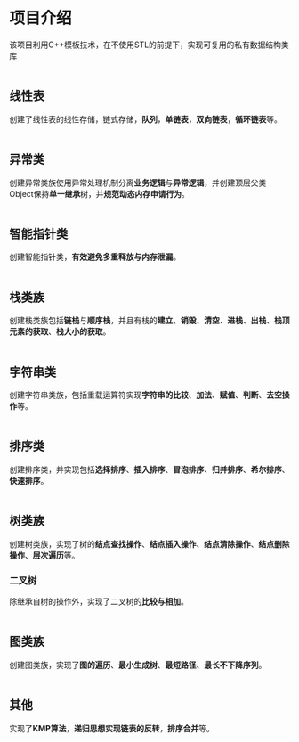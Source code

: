 # 项目介绍
  该项目利用C++模板技术，在不使用STL的前提下，实现可复用的私有数据结构类库 <br><br>
  
## 线性表
  创建了线性表的线性存储，链式存储，**队列**，**单链表**，**双向链表**，**循环链表**等。<br><br>
  
## 异常类
  创建异常类族使用异常处理机制分离**业务逻辑**与**异常逻辑**，并创建顶层父类Object保持**单一继承**树，并**规范动态内存申请行为**。<br><br>
  
## 智能指针类
  创建智能指针类，**有效避免多重释放与内存泄漏**。<br><br>
  
## 栈类族
  创建栈类族包括**链栈**与**顺序栈**，并且有栈的**建立**、**销毁**、**清空**、**进栈**、**出栈**、**栈顶元素的获取**、**栈大小的获取**。<br><br>
  
## 字符串类
  创建字符串类族，包括重载运算符实现**字符串的比较**、**加法**、**赋值**、**判断**、**去空操作**等。<br><br>
  
## 排序类
  创建排序类，并实现包括**选择排序**、**插入排序**、**冒泡排序**、**归并排序**、**希尔排序**、**快速排序**。<br><br>
  
## 树类族
  创建树类族，实现了树的**结点查找操作**、**结点插入操作**、**结点清除操作**、**结点删除操作**、**层次遍历**等。
### 二叉树
  除继承自树的操作外，实现了二叉树的**比较与相加**。<br><br>
  
## 图类族
  创建图类族，实现了**图的遍历**、**最小生成树**、**最短路径**、**最长不下降序列**。<br><br>

## 其他
  实现了**KMP算法**，**递归思想实现链表的反转**，**排序合并**等。
